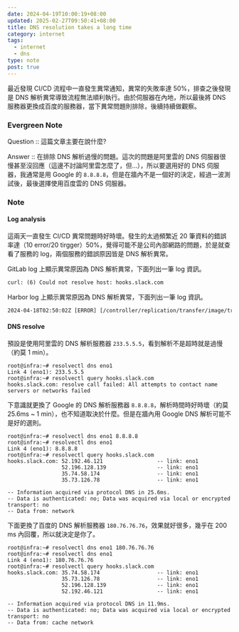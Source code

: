 ```yaml
---
date: 2024-04-19T10:00:19+08:00
updated: 2025-02-27T09:50:41+08:00
title: DNS resolution takes a long time
category: internet
tags:
  - internet
  - dns
type: note
post: true
---
```


最近發現 CI/CD 流程中一直發生異常通知，異常的失敗率達 50%，排查之後發現是 DNS 解析異常導致流程無法順利執行。由於伺服器在內地，所以最後將 DNS 服務器更換成百度的服務器，當下異常問題則排除，後續持續做觀察。

<!--more-->

### Evergreen Note

Question :: 這篇文章主要在說什麼?

Answer :: 在排除 DNS 解析過慢的問題。這次的問題是阿里雲的 DNS 伺服器很慢甚至沒回應（這邊不討論阿里雲怎麼了，但...），所以要選用好的 DNS 伺服器，我通常是用 Google 的 `8.8.8.8`，但是在牆內不是一個好的決定，經過一波測試後，最後選擇使用百度雲的 DNS 伺服器。

### Note

#### Log analysis

這兩天一直發生 CI/CD 異常問題時好時壞。發生的太過頻繁近 20 筆資料的錯誤率達（10 error/20 tirgger）50%，覺得可能不是公司內部網路的問題，於是就查看了服務的 log，兩個服務的錯誤原因皆是 DNS 解析異常。

GitLab log 上顯示異常原因為 DNS 解析異常，下面列出一筆 log 資訊。

```txt
curl: (6) Could not resolve host: hooks.slack.com
```

Harbor log 上顯示異常原因為 DNS 解析異常，下面列出一筆 log 資訊。

```txt
2024-04-18T02:50:02Z [ERROR] [/controller/replication/transfer/image/transfer.go:335]::: dial tcp: lookup swr.cn-east-3.myhuaweicloud.com: No address associated with hostname
```

#### DNS resolve

預設是使用阿里雲的 DNS 解析服務器 `233.5.5.5`，看到解析不是超時就是過慢（約莫 1 min）。

```
root@infra:~# resolvectl dns eno1
Link 4 (eno1): 233.5.5.5
root@infra:~# resolvectl query hooks.slack.com
hooks.slack.com: resolve call failed: All attempts to contact name servers or networks failed
```

下意識就更換了 Google 的 DNS 解析服務器 `8.8.8.8`，解析時間時好時壞（約莫 25.6ms ~ 1 min），也不知道取決於什麼。但是在牆內用 Google DNS 解析可能不是好的選則。

```
root@infra:~# resolvectl dns eno1 8.8.8.8
root@infra:~# resolvectl dns eno1
Link 4 (eno1): 8.8.8.8
root@infra:~# resolvectl query hooks.slack.com
hooks.slack.com: 52.192.46.121                 -- link: eno1
                 52.196.128.139                -- link: eno1
                 35.74.58.174                  -- link: eno1
                 35.73.126.78                  -- link: eno1

-- Information acquired via protocol DNS in 25.6ms.
-- Data is authenticated: no; Data was acquired via local or encrypted transport: no
-- Data from: network
```

下面更換了百度的 DNS 解析服務器 `180.76.76.76`，效果就好很多，幾乎在 200 ms 內回覆，所以就決定是你了。

```
root@infra:~# resolvectl dns eno1 180.76.76.76
root@infra:~# resolvectl dns eno1
Link 4 (eno1): 180.76.76.76
root@infra:~# resolvectl query hooks.slack.com
hooks.slack.com: 35.74.58.174                  -- link: eno1
                 35.73.126.78                  -- link: eno1
                 52.196.128.139                -- link: eno1
                 52.192.46.121                 -- link: eno1

-- Information acquired via protocol DNS in 11.9ms.
-- Data is authenticated: no; Data was acquired via local or encrypted transport: no
-- Data from: cache network
```
